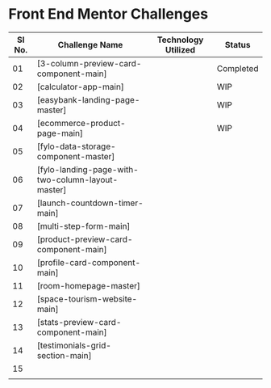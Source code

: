 # Front End Mentor Challenges

| Sl No. | Challenge Name                                    | Technology Utilized | Status    |
| ------ | ------------------------------------------------- | ------------------- | --------- |
| 01     | [3-column-preview-card-component-main]            |                     | Completed |
| 02     | [calculator-app-main]                             |                     | WIP       |
| 03     | [easybank-landing-page-master]                    |                     | WIP       |
| 04     | [ecommerce-product-page-main]                     |                     | WIP       |
| 05     | [fylo-data-storage-component-master]              |                     |           |
| 06     | [fylo-landing-page-with-two-column-layout-master] |                     |           |
| 07     | [launch-countdown-timer-main]                     |                     |           |
| 08     | [multi-step-form-main]                            |                     |           |
| 09     | [product-preview-card-component-main]             |                     |           |
| 10     | [profile-card-component-main]                     |                     |           |
| 11     | [room-homepage-master]                            |                     |           |
| 12     | [space-tourism-website-main]                      |                     |           |
| 13     | [stats-preview-card-component-main]               |                     |           |
| 14     | [testimonials-grid-section-main]                  |                     |           |
| 15     |                                                   |                     |           |
|        |                                                   |                     |           |
